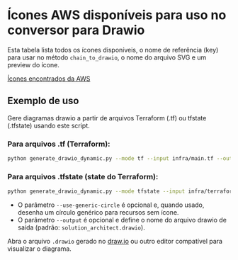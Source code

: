 # Ícones AWS disponíveis para uso no conversor para Drawio

Esta tabela lista todos os ícones disponíveis, o nome de referência (key) para usar no método `chain_to_drawio`, o nome do arquivo SVG e um preview do ícone.

[Ícones encontrados da AWS](https://aws.amazon.com/pt/architecture/icons/)

## Exemplo de uso

Gere diagramas drawio a partir de arquivos Terraform (.tf) ou tfstate (.tfstate) usando este script.

### Para arquivos .tf (Terraform):

```sh
python generate_drawio_dynamic.py --mode tf --input infra/main.tf --output diagrama.drawio
```

### Para arquivos .tfstate (state do Terraform):

```sh
python generate_drawio_dynamic.py --mode tfstate --input infra/terraform_teste.tfstate --output diagrama.drawio --use-generic-circle
```

- O parâmetro `--use-generic-circle` é opcional e, quando usado, desenha um círculo genérico para recursos sem ícone.
- O parâmetro `--output` é opcional e define o nome do arquivo drawio de saída (padrão: `solution_architect.drawio`).

Abra o arquivo `.drawio` gerado no [draw.io](https://app.diagrams.net/) ou outro editor compatível para visualizar o diagrama.